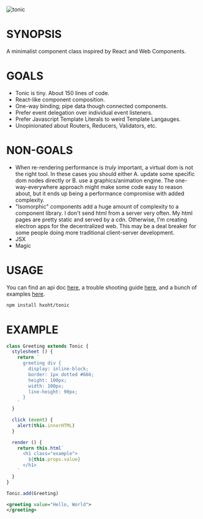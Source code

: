 ![tonic](https://github.com/hxoht/tonic/raw/addimage/readme-tonic.png)

# SYNOPSIS
A minimalist component class inspired by React and Web Components.

# GOALS
- Tonic is tiny. About 150 lines of code.
- React-like component composition.
- One-way binding; pipe data though connected components.
- Prefer event delegation over individual event listeners.
- Prefer Javascript Template Literals to weird Template Langauges.
- Unopinionated about Routers, Reducers, Validators, etc.

# NON-GOALS
- When re-rendering performance is *truly* important, a virtual dom is
not the right tool. In these cases you should either A. update some
specific dom nodes directly or B. use a graphics/animation engine. The
one-way-everywhere approach might make some code easy to reason about,
but it ends up being a performance compromise with added complexity.
- "Isomorphic" components add a huge amount of complexity to a component
library. I don't send html from a server very often. My html
pages are pretty static and served by a cdn. Otherwise, I'm creating
electron apps for the decentralized web. This may be a deal breaker for
some people doing more traditional client-server development.
- JSX
- Magic

# USAGE
You can find an api doc [here][0], a trouble shooting guide [here][1],
and a bunch of examples [here][2].

```bash
npm install hxoht/tonic
```

# EXAMPLE
```js
class Greeting extends Tonic {
  stylesheet () {
    return `
      greeting div {
        display: inline-block;
        border: 1px dotted #666;
        height: 100px;
        width: 100px;
        line-height: 90px;
      }
    `
  }

  click (event) {
    alert(this.innerHTML)
  }

  render () {
    return this.html`
      <h1 class="example">
        ${this.props.value}
      </h1>
    `
  }
}

Tonic.add(Greeting)
```

```xml
<greeting value="Hello, World">
</greeting>
```

[0]:/API.md
[1]:/HELP.md
[2]:https://hxoht.github.io/components
